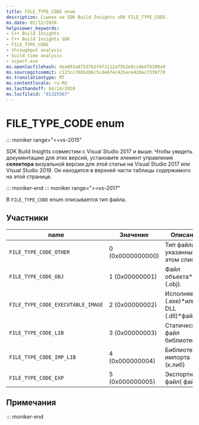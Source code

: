 ```yaml
---
title: FILE_TYPE_CODE enum
description: Ссылка на SDK Build Insights sDK FILE_TYPE_CODE.
ms.date: 02/12/2020
helpviewer_keywords:
- C++ Build Insights
- C++ Build Insights SDK
- FILE_TYPE_CODE
- throughput analysis
- build time analysis
- vcperf.exe
ms.openlocfilehash: dea603a072d7b2f472112a75b2e9ccded78399a9
ms.sourcegitcommit: c123cc76bb2b6c5cde6f4c425ece420ac733bf70
ms.translationtype: MT
ms.contentlocale: ru-RU
ms.lasthandoff: 04/14/2020
ms.locfileid: "81325567"
---
```

# <a name="file_type_code-enum"></a>FILE_TYPE_CODE enum

::: moniker range="<=vs-2015"

SDK Build Insights совместим с Visual Studio 2017 и выше. Чтобы увидеть документацию для этих версий, установите элемент управления **селектора** визуальной версии для этой статьи на Visual Studio 2017 или Visual Studio 2019. Он находится в верхней части таблицы содержимого на этой странице.

::: moniker-end
::: moniker range=">=vs-2017"

В `FILE_TYPE_CODE` enum описывается тип файла.

## <a name="members"></a>Участники

| name | Значение | Описание |
|--|--|--|
| `FILE_TYPE_CODE_OTHER` | 0 (0x0000000000) | Тип файла, не указанный в этом списке. |
| `FILE_TYPE_CODE_OBJ` | 1 (0x00000001) | Файл объекта\*(.obj). |
| `FILE_TYPE_CODE_EXECUTABLE_IMAGE` | 2 (0x00000002) | Исполняемый (.exe)\*или DLL (.dll)\*файл. |
| `FILE_TYPE_CODE_LIB` | 3 (0x00000003) | Статический файл библиотеки. |
| `FILE_TYPE_CODE_IMP_LIB` | 4 (0x000000004) | Библиотека импорта (к.либ) |
| `FILE_TYPE_CODE_EXP` | 5 (0x000000005) | Экспортный файл( файл. |

## <a name="remarks"></a>Примечания

::: moniker-end
